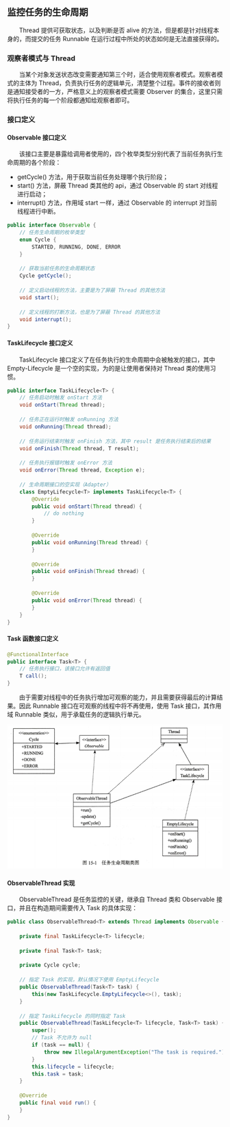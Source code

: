
## 监控任务的生命周期
　　Thread 提供可获取状态，以及判断是否 alive 的方法，但是都是针对线程本身的，而提交的任务 Runnable 在运行过程中所处的状态如何是无法直接获得的。
  
### 观察者模式与 Thread
　　当某个对象发送状态改变需要通知第三个时，适合使用观察者模式。观察者模式的主体为 Thread，负责执行任务的逻辑单元，清楚整个过程。事件的接收者则是通知接受者的一方，严格意义上的观察者模式需要 Observer 的集合，这里只需将执行任务的每一个阶段都通知给观察者即可。

### 接口定义

#### Observable 接口定义
　　该接口主要是暴露给调用者使用的，四个枚举类型分别代表了当前任务执行生命周期的各个阶段：
  
- getCycle() 方法，用于获取当前任务处理哪个执行阶段；
- start() 方法，屏蔽 Thread 类其他的 api，通过 Observable 的 start 对线程进行启动；
- interrupt() 方法，作用域 start 一样，通过 Observable 的 interrupt 对当前线程进行中断。

```java
public interface Observable {
    // 任务生命周期的枚举类型
    enum Cycle {
        STARTED, RUNNING, DONE, ERROR
    }
    
    // 获取当前任务的生命周期状态
    Cycle getCycle();
    
    // 定义启动线程的方法，主要是为了屏蔽 Thread 的其他方法
    void start();
    
    // 定义线程的打断方法，也是为了屏蔽 Thread 的其他方法
    void interrupt();
}
```

#### TaskLifecycle 接口定义
　　TaskLifecycle 接口定义了在任务执行的生命周期中会被触发的接口，其中 Empty-Lifecycle 是一个空的实现，为的是让使用者保持对 Thread 类的使用习惯。


```java
public interface TaskLifecycle<T> {
    // 任务启动时触发 onStart 方法
    void onStart(Thread thread);
    
    // 任务正在运行时触发 onRunning 方法
    void onRunning(Thread thread);
    
    // 任务运行结束时触发 onFinish 方法，其中 result 是任务执行结束后的结果
    void onFinish(Thread thread, T result);
    
    // 任务执行报错时触发 onError 方法
    void onError(Thread thread, Exception e);
    
    // 生命周期接口的空实现（Adapter）
    class EmptyLifecycle<T> implements TaskLifecycle<T> {
        @Override
        public void onStart(Thread thread) {
            // do nothing
        }
        
        @Override
        public void onRunning(Thread thread) {
        }
        
        @Override
        public void onFinish(Thread thread) {
        }
        
        @Override
        public void onError(Thread thread) {
        }
    }
}
```

#### Task 函数接口定义

```java
@FunctionalInterface
public interface Task<T> {
    // 任务执行接口，该接口允许有返回值
    T call();
}
```

　　由于需要对线程中的任务执行增加可观察的能力，并且需要获得最后的计算结果。因此 Runnable 接口在可观察的线程中将不再使用，使用 Task 接口，其作用域 Runnable 类似，用于承载任务的逻辑执行单元。
  
![Aaron Swartz](https://raw.githubusercontent.com/martin-1992/java_concurrency_programming/master/chapter_15/chapter_15_p1.png)

#### ObservableThread 实现
　　ObservableThread 是任务监控的关键，继承自 Thread 类和 Observable 接口，并且在构造期间需要传入 Task 的具体实现：
  
```java
public class ObservableThread<T> extends Thread implements Observable {
    
    private final TaskLifecycle<T> lifecycle;
    
    private final Task<T> task;
    
    private Cycle cycle;
    
    // 指定 Task 的实现，默认情况下使用 EmptyLifecycle
    public ObservableThread(Task<T> task) {
        this(new TaskLifecycle.EmptyLifecycle<>(), task);
    }
    
    // 指定 TaskLifecycle 的同时指定 Task
    public ObservableThread(TaskLifecycle<T> lifecycle, Task<T> task) {
        super();
        // Task 不允许为 null
        if (task == null) {
            throw new IllegalArgumentException("The task is required.");
        }
        this.lifecycle = lifecycle;
        this.task = task;
    }
    
    @Override
    public final void run() {
    }
}


```
